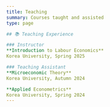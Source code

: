 ```yaml
---
title: Teaching
summary: Courses taught and assisted
type: page

## 📚 Teaching Experience

### Instructor  
**Introduction to Labour Economics**  
Korea University, Spring 2025

### Teaching Assistant  
**Microeconomic Theory**  
Korea University, Autumn 2024

**Applied Econometrics**  
Korea University, Spring 2024
---
```

